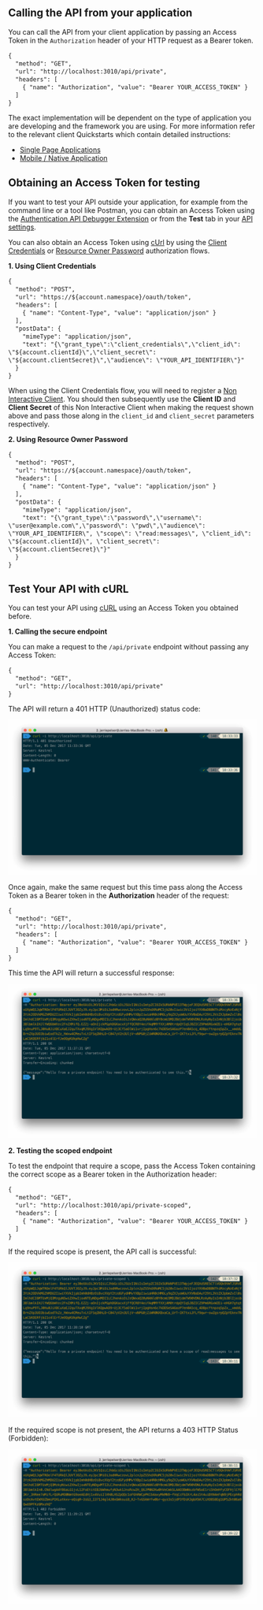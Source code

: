 ## Calling the API from your application

You can call the API from your client application by passing an Access Token in the `Authorization` header of your HTTP request as a Bearer token. 

```har
{
  "method": "GET",
  "url": "http://localhost:3010/api/private",
  "headers": [
    { "name": "Authorization", "value": "Bearer YOUR_ACCESS_TOKEN" }
  ]
}
```

The exact implementation will be dependent on the type of application you are developing and the framework you are using. For more information refer to the relevant client Quickstarts which contain detailed instructions:

* [Single Page Applications](/quickstart/spa)
* [Mobile / Native Application](/quickstart/native)

## Obtaining an Access Token for testing

If you want to test your API outside your application, for example from the command line or a tool like Postman, you can obtain an Access Token using the [Authentication API Debugger Extension](/extensions/authentication-api-debugger) or from the **Test** tab in your [API settings](${manage_url}/#/apis).

You can also obtain an Access Token using [cUrl](https://curl.haxx.se/) by using the [Client Credentials](/api/authentication#client-credentials) or [Resource Owner Password](api/authentication#resource-owner-password) authorization flows.

**1. Using Client Credentials**


```har
{
  "method": "POST",
  "url": "https://${account.namespace}/oauth/token",
  "headers": [
    { "name": "Content-Type", "value": "application/json" }
  ],
  "postData": {
    "mimeType": "application/json",
    "text": "{\"grant_type\":\"client_credentials\",\"client_id\": \"${account.clientId}\",\"client_secret\": \"${account.clientSecret}\",\"audience\": \"YOUR_API_IDENTIFIER\"}"
  }
}
```

When using the Client Credentials flow, you will need to register a [Non Interactive Client](/clients). You should then subsequently use the **Client ID** and **Client Secret** of this Non Interactive Client when making the request shown above and pass those along in the `client_id` and `client_secret` parameters respectively.

**2. Using Resource Owner Password**

```har
{
  "method": "POST",
  "url": "https://${account.namespace}/oauth/token",
  "headers": [
    { "name": "Content-Type", "value": "application/json" }
  ],
  "postData": {
    "mimeType": "application/json",
    "text": "{\"grant_type\":\"password\",\"username\": \"user@example.com\",\"password\": \"pwd\",\"audience\": \"YOUR_API_IDENTIFIER\", \"scope\": \"read:messages\", \"client_id\": \"${account.clientId}\", \"client_secret\": \"${account.clientSecret}\"}"
  }
}
```

## Test Your API with cURL

You can test your API using [cURL](https://curl.haxx.se/) using an Access Token you obtained before.

**1. Calling the secure endpoint**

You can make a request to the `/api/private` endpoint without passing any Access Token:

```har
{
  "method": "GET",
  "url": "http://localhost:3010/api/private"
}
```

The API will return a 401 HTTP (Unauthorized) status code:

![Response for unauthorized API request](/media/articles/server-apis/using/private-unauthorized.png)

Once again, make the same request but this time pass along the Access Token as a Bearer token in the **Authorization** header of the request:

```har
{
  "method": "GET",
  "url": "http://localhost:3010/api/private",
  "headers": [
    { "name": "Authorization", "value": "Bearer YOUR_ACCESS_TOKEN" }
  ]
}
```

This time the API will return a successful response:

![Response for authorized API request](/media/articles/server-apis/using/private.png)

**2. Testing the scoped endpoint**

To test the endpoint that require a scope, pass the Access Token containing the correct scope as a Bearer token in the Authorization header:

```har
{
  "method": "GET",
  "url": "http://localhost:3010/api/private-scoped",
  "headers": [
    { "name": "Authorization", "value": "Bearer YOUR_ACCESS_TOKEN" }
  ]
}
```

If the required scope is present, the API call is successful:

![Response for scoped API request](/media/articles/server-apis/using/private-scoped.png)

If the required scope is not present, the API returns a 403 HTTP Status (Forbidden):

![Response for forbidden scoped API request](/media/articles/server-apis/using/private-scoped-forbidden.png)
